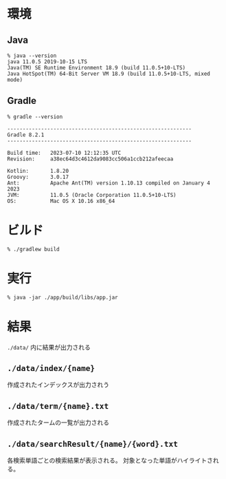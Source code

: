 # 環境

## Java

```
% java --version
java 11.0.5 2019-10-15 LTS
Java(TM) SE Runtime Environment 18.9 (build 11.0.5+10-LTS)
Java HotSpot(TM) 64-Bit Server VM 18.9 (build 11.0.5+10-LTS, mixed mode)
```

## Gradle

```
% gradle --version

------------------------------------------------------------
Gradle 8.2.1
------------------------------------------------------------

Build time:   2023-07-10 12:12:35 UTC
Revision:     a38ec64d3c4612da9083cc506a1ccb212afeecaa

Kotlin:       1.8.20
Groovy:       3.0.17
Ant:          Apache Ant(TM) version 1.10.13 compiled on January 4 2023
JVM:          11.0.5 (Oracle Corporation 11.0.5+10-LTS)
OS:           Mac OS X 10.16 x86_64
```

# ビルド

```
% ./gradlew build
```

# 実行

```
% java -jar ./app/build/libs/app.jar
```

# 結果

`./data/` 内に結果が出力される

## `./data/index/{name}`

作成されたインデックスが出力されう

## `./data/term/{name}.txt`

作成されたタームの一覧が出力される

## `./data/searchResult/{name}/{word}.txt`

各検索単語ごとの検索結果が表示される。
対象となった単語がハイライトされる。
